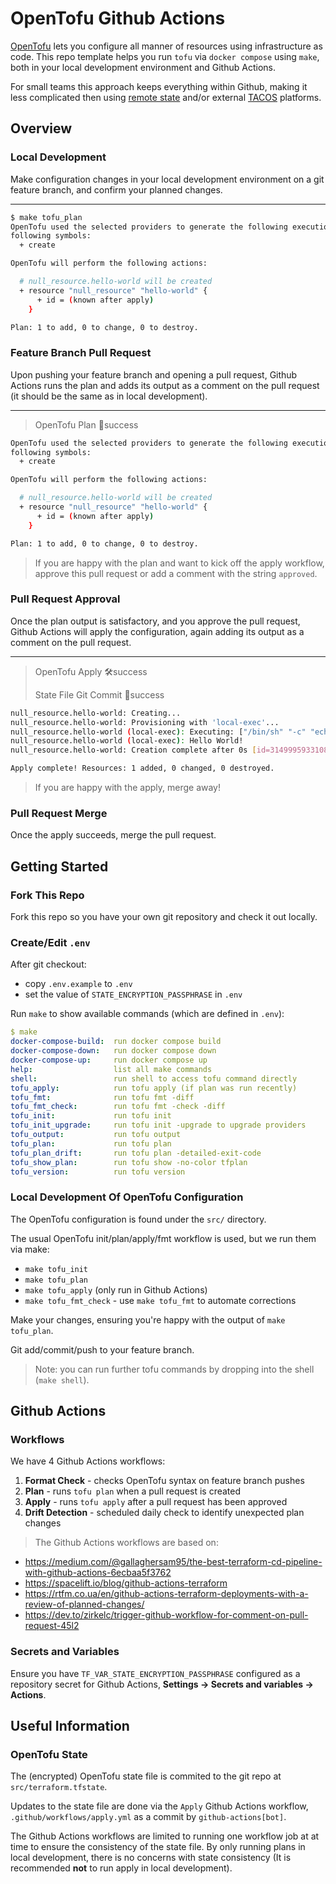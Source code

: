 # OpenTofu Github Actions

[OpenTofu](https://opentofu.org/docs/intro/) lets you configure all manner of resources using infrastructure as code.  This repo template helps you run `tofu` via `docker compose` using `make`, both in your local development environment and Github Actions.

For small teams this approach keeps everything within Github, making it less complicated then using [remote state](https://opentofu.org/docs/language/state/remote/) and/or external [TACOS](https://opentofu.org/docs/intro/tacos/) platforms.

## Overview

### Local Development

Make configuration changes in your local development environment on a git feature branch, and confirm your planned changes.

---

```sh
$ make tofu_plan
OpenTofu used the selected providers to generate the following execution plan. Resource actions are indicated with the
following symbols:
  + create

OpenTofu will perform the following actions:

  # null_resource.hello-world will be created
  + resource "null_resource" "hello-world" {
      + id = (known after apply)
    }

Plan: 1 to add, 0 to change, 0 to destroy.
```

### Feature Branch Pull Request

Upon pushing your feature branch and opening a pull request, Github Actions runs the plan and adds its output as a comment on the pull request (it should be the same as in local development).

---

> OpenTofu Plan 📖success

```sh
OpenTofu used the selected providers to generate the following execution plan. Resource actions are indicated with the
following symbols:
  + create

OpenTofu will perform the following actions:

  # null_resource.hello-world will be created
  + resource "null_resource" "hello-world" {
      + id = (known after apply)
    }

Plan: 1 to add, 0 to change, 0 to destroy.
```

> If you are happy with the plan and want to kick off the apply workflow, approve this pull request or add a comment with the string `approved`.

### Pull Request Approval

Once the plan output is satisfactory, and you approve the pull request, Github Actions will apply the configuration, again adding its output as a comment on the pull request.

---

> OpenTofu Apply 🛠️success
>
> State File Git Commit 🤖success

```sh
null_resource.hello-world: Creating...
null_resource.hello-world: Provisioning with 'local-exec'...
null_resource.hello-world (local-exec): Executing: ["/bin/sh" "-c" "echo Hello World!"]
null_resource.hello-world (local-exec): Hello World!
null_resource.hello-world: Creation complete after 0s [id=3149995933108895348]

Apply complete! Resources: 1 added, 0 changed, 0 destroyed.
```

> If you are happy with the apply, merge away!

### Pull Request Merge

Once the apply succeeds, merge the pull request.

## Getting Started

### Fork This Repo

Fork this repo so you have your own git repository and check it out locally.

### Create/Edit `.env`

After git checkout:

- copy `.env.example` to `.env`
- set the value of `STATE_ENCRYPTION_PASSPHRASE` in `.env`

Run `make` to show available commands (which are defined in `.env`):

```yaml
$ make
docker-compose-build:  run docker compose build
docker-compose-down:   run docker compose down
docker-compose-up:     run docker compose up
help:                  list all make commands
shell:                 run shell to access tofu command directly
tofu_apply:            run tofu apply (if plan was run recently)
tofu_fmt:              run tofu fmt -diff
tofu_fmt_check:        run tofu fmt -check -diff
tofu_init:             run tofu init
tofu_init_upgrade:     run tofu init -upgrade to upgrade providers
tofu_output:           run tofu output
tofu_plan:             run tofu plan
tofu_plan_drift:       run tofu plan -detailed-exit-code
tofu_show_plan:        run tofu show -no-color tfplan
tofu_version:          run tofu version
```

### Local Development Of OpenTofu Configuration

The OpenTofu configuration is found under the `src/` directory.

The usual OpenTofu init/plan/apply/fmt workflow is used, but we run them via make:

- `make tofu_init`
- `make tofu_plan`
- `make tofu_apply` (only run in Github Actions)
- `make tofu_fmt_check` - use `make tofu_fmt` to automate corrections

Make your changes, ensuring you're happy with the output of `make tofu_plan`.

Git add/commit/push to your feature branch.

> Note: you can run further tofu commands by dropping into the shell (`make shell`).

## Github Actions

### Workflows

We have 4 Github Actions workflows:

1. __Format Check__ - checks OpenTofu syntax on feature branch pushes
2. __Plan__ - runs `tofu plan` when a pull request is created
3. __Apply__ - runs `tofu apply` after a pull request has been approved
4. __Drift Detection__ - scheduled daily check to identify unexpected plan changes

> The Github Actions workflows are based on:

- <https://medium.com/@gallaghersam95/the-best-terraform-cd-pipeline-with-github-actions-6ecbaa5f3762>
- <https://spacelift.io/blog/github-actions-terraform>
- <https://rtfm.co.ua/en/github-actions-terraform-deployments-with-a-review-of-planned-changes/>
- <https://dev.to/zirkelc/trigger-github-workflow-for-comment-on-pull-request-45l2>

### Secrets and Variables

Ensure you have `TF_VAR_STATE_ENCRYPTION_PASSPHRASE` configured as a repository secret for Github Actions, __Settings -> Secrets and variables -> Actions__.

## Useful Information

### OpenTofu State

The (encrypted) OpenTofu state file is commited to the git repo at `src/terraform.tfstate`.

Updates to the state file are done via the `Apply` Github Actions workflow, `.github/workflows/apply.yml` as a commit by `github-actions[bot]`.

The Github Actions workflows are limited to running one workflow job at at time to ensure the consistency of the state file. By only running plans in local development, there is no concerns with state consistency (It is recommended __not__ to run apply in local development).
